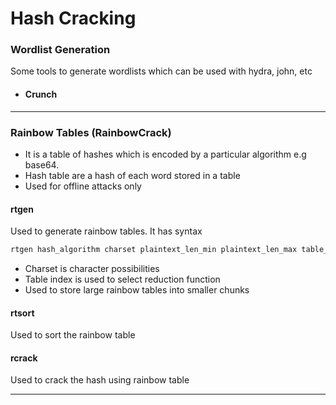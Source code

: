 # Hash Cracking

### Wordlist Generation

Some tools to generate wordlists which can be used with hydra, john, etc

* #### Crunch

***

### Rainbow Tables (RainbowCrack)

* It is a table of hashes which is encoded by a particular algorithm e.g base64.
* Hash table are a hash of each word stored in a table
* Used for offline attacks only

#### rtgen

Used to generate rainbow tables. It has syntax

```bash
rtgen hash_algorithm charset plaintext_len_min plaintext_len_max table_index chain_len chain_num part_index
```

* Charset is character possibilities
* Table index is used to select reduction function
* Used to store large rainbow tables into smaller chunks

#### rtsort

Used to sort the rainbow table

#### rcrack

Used to crack the hash using rainbow table

***
